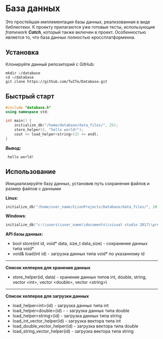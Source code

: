 # База данных

Это простейшая имплементация базы данных, реализованная в виде библиотеки.
К проекту прилагаются уже готовые тесты, использующие *framework* ***Catch***, который также включен в проект.
Особенностью является то, что база данных полностью кроссплатформенна.

## Установка

Клонируйте данный репозиторий с GitHub:

```
mkdir ~/database
cd ~/database
git clone https://github.com/TwITe/Database.git
```

## Быстрый старт

  ```c++
  #include "database.h"
  using namespace std;

  int main() {
      initialize_db("/home/database/data_files/", 25);
      store_helper(2, "hello world!");
      cout << load_helper<string>(2) << endl;
  }
  ```

  ***Вывод:***
  ```
   hello world!
  ```

## Использование

Инициализируйте базу данных, установив путь сохранения файлов и размер файлов с данными

 **Linux**:
 ```c++
 initialize_db("/home/user_name/CLionProjects/Database/data_files/", 20)
 ```
 **Windows**:
  ```c++
  initialize_db("c:\\users\\user_name\\documents\\visual studio 2017\\projects\\database\\data_files\\", 20)
  ```

**API базы данных:**

- bool store(int id, void* data, size_t data_size) - сохранение данных типа void*
- void& load(int id) - загрузка данных типа void* по указанному id

---

**Список хелперов для хранения данных**
- store_helper(id, data) - хранение данных типов int, double, string, vector \<int>\, vector \<double>\, vector \<string>\

---

**Список хелперов для загрузки данных**
- load_helper\<int>\(id) - загрузка данных типа int
- load_helper\<double>\(id) -  - загрузка данных типа double
- load_helper\<string>\(id) - загрузка данных типа string
- load_int_vector_helper(id) - загрузка вектора типа int
- load_double_vector_helper(id) - загрузка вектора типа double
- load_string_vector_helper(id) - загрузка вектора типа string
